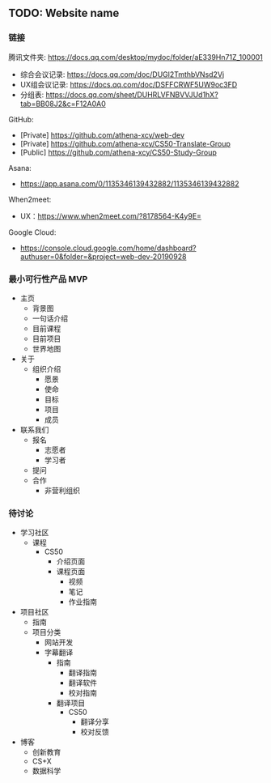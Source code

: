 ## TODO: Website name

### 链接
腾讯文件夹: https://docs.qq.com/desktop/mydoc/folder/aE339Hn71Z_100001
- 综合会议记录: https://docs.qq.com/doc/DUGl2TmthbVNsd2Vj  
- UX组会议记录: https://docs.qq.com/doc/DSFFCRWF5UW9oc3FD  
- 分组表: https://docs.qq.com/sheet/DUHRLVFNBVVJUd1hX?tab=BB08J2&c=F12A0A0  

GitHub:   
- [Private] https://github.com/athena-xcy/web-dev  
- [Private] https://github.com/athena-xcy/CS50-Translate-Group  
- [Public] https://github.com/athena-xcy/CS50-Study-Group  

Asana: 
- https://app.asana.com/0/1135346139432882/1135346139432882  

When2meet: 
- UX：https://www.when2meet.com/?8178564-K4y9E=  

Google Cloud: 
- https://console.cloud.google.com/home/dashboard?authuser=0&folder=&project=web-dev-20190928


### 最小可行性产品 MVP
- 主页
  - 背景图
  - 一句话介绍
  - 目前课程
  - 目前项目
  - 世界地图
- 关于
  - 组织介绍
    - 愿景
    - 使命
    - 目标
    - 项目
    - 成员
- 联系我们
  - 报名 
    - 志愿者
    - 学习者
  - 提问
  - 合作
    - 非营利组织


### 待讨论
- 学习社区
  - 课程
    - CS50
      - 介绍页面
      - 课程页面
        - 视频
        - 笔记
        - 作业指南
- 项目社区 
  - 指南
  - 项目分类
    - 网站开发
    - 字幕翻译
      - 指南
        - 翻译指南	
        - 翻译软件
        - 校对指南
      - 翻译项目
        - CS50
          - 翻译分享
          - 校对反馈
- 博客
  - 创新教育
  - CS+X
  - 数据科学
